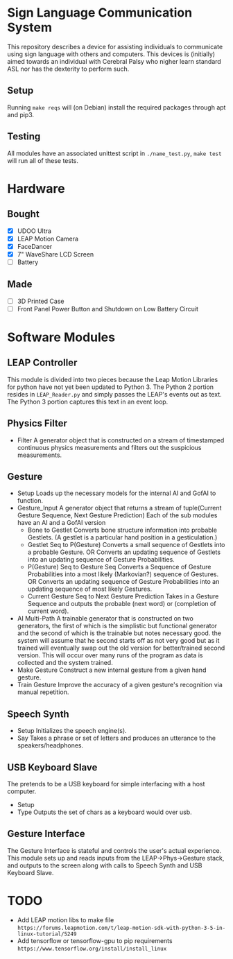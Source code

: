 Sign Language Communication System
==================================

This repository describes a device for assisting individuals to communicate using sign language with others and computers.
This devices is (initially) aimed towards an individual with Cerebral Palsy who nigher learn standard ASL nor has the dexterity to perform such.

Setup
-----

Running ``make reqs`` will (on Debian) install the required packages through apt and pip3.

Testing
-------

All modules have an associated unittest script in ``./name_test.py``, ``make test`` will run all of these tests.


Hardware
========

Bought
------

- [X] UDOO Ultra
- [X] LEAP Motion Camera
- [X] FaceDancer
- [X] 7" WaveShare LCD Screen
- [ ] Battery

Made
----
- [ ] 3D Printed Case
- [ ] Front Panel
  Power Button and Shutdown on Low Battery Circuit

Software Modules
================

LEAP Controller
---------------
This module is divided into two pieces because the Leap Motion Libraries for python have not yet been updated to Python 3. The Python 2 portion resides in `LEAP_Reader.py` and simply passes the LEAP's events out as text. The Python 3 portion captures this text in an event loop.

Physics Filter
--------------
- Filter
  A generator object that is constructed on a stream of timestamped continuous physics measurements and filters out the suspicious measurements.

Gesture
-------
- Setup
  Loads up the necessary models for the internal AI and GofAI to function.
- Gesture_Input
  A generator object that returns a stream of tuple(Current Gesture Sequence, Next Gesture Prediction)
  Each of the sub modules have an AI and a GofAI version
  - Bone to Gestlet
    Converts bone structure information into probable Gestlets.
    (A gestlet is a particular hand position in a gesticulation.)
  - Gestlet Seq to P(Gesture)
    Converts a small sequence of Gestlets into a probable Gesture.
    OR
    Converts an updating sequence of Gestlets into an updating sequence of Gesture Probabilities.
  - P(Gesture) Seq to Gesture Seq
    Converts a Sequence of Gesture Probabilities into a most likely (Markovian?) sequence of Gestures.
    OR
    Converts an updating sequence of Gesture Probabilities into an updating sequence of most likely Gestures.
  - Current Gesture Seq to Next Gesture Prediction
    Takes in a Gesture Sequence and outputs the probable (next word) or (completion of current word).
- AI Multi-Path
  A trainable generator that is constructed on two generators, the first of which is the simplistic but functional generator and the second of which is the trainable but notes necessary good.
  the system will assume that he second starts off as not very good but as it trained will eventually swap out the old version for better/trained second version. This will occur over many runs of the program as data is collected and the system trained.
- Make Gesture
  Construct a new internal gesture from a given hand gesture.
- Train Gesture
  Improve the accuracy of a given gesture's recognition via manual repetition.

Speech Synth
------------
- Setup
  Initializes the speech engine(s).
- Say
  Takes a phrase or set of letters and produces an utterance to the speakers/headphones.

USB Keyboard Slave
------------------
The pretends to be a USB keyboard for simple interfacing with a host computer.
- Setup
- Type
  Outputs the set of chars as a keyboard would over usb.

Gesture Interface
-----------------
The Gesture Interface is stateful and controls the user's actual experience.
This module sets up and reads inputs from the LEAP->Phys->Gesture stack, and outputs to the screen along with calls to Speech Synth and USB Keyboard Slave.

TODO
====
- Add LEAP motion libs to make file
  ``https://forums.leapmotion.com/t/leap-motion-sdk-with-python-3-5-in-linux-tutorial/5249``
- Add tensorflow or tensorflow-gpu to pip requirements
  ``https://www.tensorflow.org/install/install_linux``

